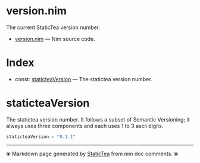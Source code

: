 # version.nim

The current StaticTea version number.


* [version.nim](../../src/version.nim) &mdash; Nim source code.
# Index

* const: [staticteaVersion](#staticteaversion) &mdash; The statictea version number.

# staticteaVersion

The statictea version number. It follows a subset of Semantic
Versioning; it always uses three components and each uses 1 to 3
ascii digits.


~~~nim
staticteaVersion = "0.1.1"
~~~


---
⦿ Markdown page generated by [StaticTea](https://github.com/flenniken/statictea/) from nim doc comments. ⦿
